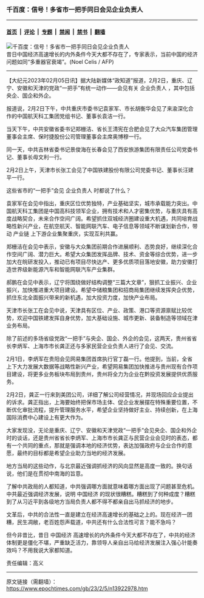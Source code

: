 ### 千百度：信号！多省市一把手同日会见企业负责人

---

#### [首页](../../../..?n13922978) &nbsp;|&nbsp; [评论](../../../../../epoch-comment?n13922978) &nbsp;|&nbsp; [专题](../../../../../epoch-special?n13922978) &nbsp;|&nbsp; [禁闻](../../../../../epoch-news?n13922978) &nbsp;|&nbsp; [禁书](../../../../../books?n13922978) &nbsp;|&nbsp; [翻墙](https://github.com/gfw-breaker/nogfw/blob/master/README.md?n13922978)


<div><img alt="千百度：信号！多省市一把手同日会见企业负责人" class="attachment-djy_600_400 size-djy_600_400 wp-post-image" src="https://i.epochtimes.com/assets/uploads/2022/10/id13856434-582944-600x400.jpg"/>
<div class="caption">
 昔日中国经济高速增长的内外条件今天大都不存在了，专家表示，当前中国的经济问题如同“多重器官衰竭”。(Noel Celis / AFP)
</div></div><hr/><div class="post_content" id="artbody" itemprop="articleBody">
 <!-- article content begin -->
 <p>
  【大纪元2023年02月05日讯】据大陆新媒体“政知道”报道，2月2日，重庆、辽宁、安徽和天津的党政“一把手”有统一动作——会见有关
  <ok href="https://www.epochtimes.com/gb/tag/%E4%BC%81%E4%B8%9A%E8%B4%9F%E8%B4%A3%E4%BA%BA.html">
   企业负责人
  </ok>
  ，其中包括央企、国企和外企。
 </p>
 <p>
  报道说，2月2日下午，中共重庆市委书记袁家军、市长胡衡华会见了来渝深化合作的中国航天科工集团党组书记、董事长袁洁一行。
 </p>
 <p>
  当天下午，中共安徽省委书记郑栅洁、省长王清宪在合肥会见了大众汽车集团管理董事会主席、保时捷股份公司管理董事会主席奥博穆一行。
 </p>
 <p>
  同一天，中共吉林省委书记景俊海在长春会见了西安旅游集团有限责任公司党委书记、董事长毋文利一行。
 </p>
 <p>
  2月2日上午，天津市长张工会见了中国铁建股份有限公司党委书记、董事长汪建平一行。
 </p>
 <p>
  这些省市的“一把手”会见
  <ok href="https://www.epochtimes.com/gb/tag/%E4%BC%81%E4%B8%9A%E8%B4%9F%E8%B4%A3%E4%BA%BA.html">
   企业负责人
  </ok>
  时都说了什么？
 </p>
 <p>
  袁家军在会见中指出，重庆区位优势独特，产业基础坚实，城市承载能力突出。中国航天科工集团是中国高科技领军企业，拥有技术和人才密集优势，与重庆具有高度战略契合，未来合作空间广阔。希望抓住双城经济圈建设重大机遇，共同培育战略性新兴产业，在航空航天、智能网联汽车、电子信息等领域不断谋划新合作，带动
  <ok href="https://www.epochtimes.com/gb/tag/%E4%BA%A7%E4%B8%9A%E9%93%BE.html">
   产业链
  </ok>
  上下游企业集聚重庆，实现互利共赢。
 </p>
 <p>
  郑栅洁在会见中表示，安徽与大众集团前期合作进展顺利、态势良好，继续深化合作空间广阔、潜力巨大。希望大众集团发挥品牌、技术、资金等综合优势，进一步加大在皖研发投入，推动已有项目尽快达产、更多优质项目落地安徽，助力安徽打造世界级新能源汽车和智能网联汽车产业集群。
 </p>
 <p>
  郝鹏在会见中表示，辽宁将围绕做好结构调整“三篇大文章”，狠抓工业振兴、企业振兴，加快推进重大项目建设。希望中储粮集团和招商局集团继续发挥央企优势，抓住东北全面振兴带来的新机遇，加大投资力度，加快产业布局。
 </p>
 <p>
  天津市长张工在会见中说，天津具有区位、产业、政策、港口等资源禀赋比较优势，欢迎中国铁建发挥自身优势，加大基础设施、城市更新、装备制造等领域在津业务布局。
 </p>
 <p>
  除了前述的多场省级党政“一把手”与央企、国企、外企的会见，这两天，贵州省省长李炳军、上海市市长龚正还与多家民营企业负责人进行了会见、交流。
 </p>
 <p>
  2月1日，李炳军在贵阳会见网易集团首席执行官丁磊一行。他提到，当前，全省上下大力发展大数据等战略性新兴产业，希望网易集团加快推进与贵州现有合作项目建设，将更多业务板块布局到贵州，贵州将全力为企业在黔投资发展提供优质服务。
 </p>
 <p>
  2月2日，龚正一行来到美团公司，详细了解公司经营情况，并现场回应企业提出的诉求。龚正指出，上海要始终把保市场主体、促企业发展摆在特殊重要位置，不断优化审批流程，提升管理服务水平，希望企业坚持做好主业、持续创新，在上海国际消费中心建设上有更大作为。
 </p>
 <p>
  大家发现没，无论是重庆、辽宁、安徽和天津党政“一把手”会见央企、国企和外企时的谈话，还是贵州省省长李炳军、上海市市长龚正与民营企业会见时的表态，都有一个共同的重点，那就是强调本地的经济优势，表达加强政府与企业合作的意愿，最终的目标都是希望企业助力当地的经济发展。
 </p>
 <p>
  地方当局的这些动作，与北京最近强调抓经济的风向显然是高度一致的。换句话说，他们是在贯彻中南海的旨意。
 </p>
 <p>
  了解中共政局的人都知道，中共强调哪方面就意味着哪方面出现了问题甚至危机。中共最近强调经济发展，说明
  <ok href="https://www.epochtimes.com/gb/tag/%E4%B8%AD%E5%9B%BD%E7%BB%8F%E6%B5%8E.html">
   中国经济
  </ok>
  的现状很糟糕。糟糕到了何种成度？糟糕到了从习近平到各级地方当局负责人都不得不都亲自出马抓经济的地步。
 </p>
 <p>
  文革后，中共的合法性一直是建立在经济高速增长的基础之上的。现在经济一团糟，民生凋敝，老百姓怨声载道，中共还有什么合法性可言？能不急吗？
 </p>
 <p>
  但今非昔比，昔日
  <ok href="https://www.epochtimes.com/gb/tag/%E4%B8%AD%E5%9B%BD%E7%BB%8F%E6%B5%8E.html">
   中国经济
  </ok>
  高速增长的内外条件今天大都不存在了，中共的经济体制更是僵化不堪，严重缺乏活力，靠领导人亲自出马给经济发展注入强心针能奏效吗？不用我说大家都知道。
 </p>
 <p>
  责任编辑：高义
 </p>
 <!-- article content end -->
 <div id="below_article_ad">
 </div>
</div>


---

原文链接（需翻墙）：https://www.epochtimes.com/gb/23/2/5/n13922978.htm
